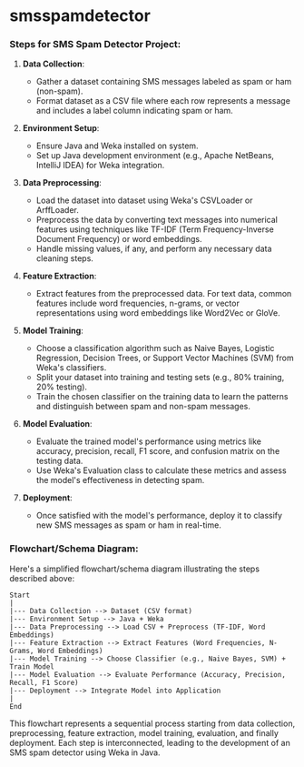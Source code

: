# smsspamdetector
### Steps for SMS Spam Detector Project:

1. **Data Collection**:
   - Gather a dataset containing SMS messages labeled as spam or ham (non-spam).
   - Format  dataset as a CSV file where each row represents a message and includes a label column indicating spam or ham.

2. **Environment Setup**:
   - Ensure  Java and Weka installed on  system.
   - Set up Java development environment (e.g., Apache NetBeans, IntelliJ IDEA) for Weka integration.

3. **Data Preprocessing**:
   - Load the dataset into dataset using Weka's CSVLoader or ArffLoader.
   - Preprocess the data by converting text messages into numerical features using techniques like TF-IDF (Term Frequency-Inverse Document Frequency) or word embeddings.
   - Handle missing values, if any, and perform any necessary data cleaning steps.

4. **Feature Extraction**:
   - Extract features from the preprocessed data. For text data, common features include word frequencies, n-grams, or vector representations using word embeddings like Word2Vec or GloVe.

5. **Model Training**:
   - Choose a classification algorithm such as Naive Bayes, Logistic Regression, Decision Trees, or Support Vector Machines (SVM) from Weka's classifiers.
   - Split your dataset into training and testing sets (e.g., 80% training, 20% testing).
   - Train the chosen classifier on the training data to learn the patterns and distinguish between spam and non-spam messages.

6. **Model Evaluation**:
   - Evaluate the trained model's performance using metrics like accuracy, precision, recall, F1 score, and confusion matrix on the testing data.
   - Use Weka's Evaluation class to calculate these metrics and assess the model's effectiveness in detecting spam.

7. **Deployment**:
   - Once satisfied with the model's performance, deploy it to classify new SMS messages as spam or ham in real-time.

### Flowchart/Schema Diagram:

Here's a simplified flowchart/schema diagram illustrating the steps described above:

```
Start
|
|--- Data Collection --> Dataset (CSV format)
|--- Environment Setup --> Java + Weka
|--- Data Preprocessing --> Load CSV + Preprocess (TF-IDF, Word Embeddings)
|--- Feature Extraction --> Extract Features (Word Frequencies, N-Grams, Word Embeddings)
|--- Model Training --> Choose Classifier (e.g., Naive Bayes, SVM) + Train Model
|--- Model Evaluation --> Evaluate Performance (Accuracy, Precision, Recall, F1 Score)
|--- Deployment --> Integrate Model into Application
|
End
```

This flowchart represents a sequential process starting from data collection, preprocessing, feature extraction, model training, evaluation, and finally deployment. Each step is interconnected, leading to the development of an SMS spam detector using Weka in Java.

